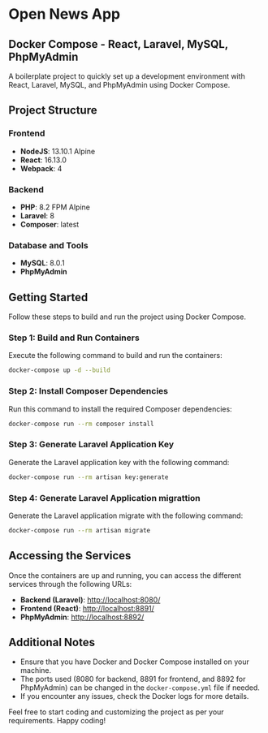 # Open News App

## Docker Compose - React, Laravel, MySQL, PhpMyAdmin

A boilerplate project to quickly set up a development environment with React, Laravel, MySQL, and PhpMyAdmin using Docker Compose.

## Project Structure

### Frontend

- **NodeJS**: 13.10.1 Alpine
- **React**: 16.13.0
- **Webpack**: 4

### Backend

- **PHP**: 8.2 FPM Alpine
- **Laravel**: 8
- **Composer**: latest

### Database and Tools

- **MySQL**: 8.0.1
- **PhpMyAdmin**

## Getting Started

Follow these steps to build and run the project using Docker Compose.

### Step 1: Build and Run Containers

Execute the following command to build and run the containers:
```bash
docker-compose up -d --build
```

### Step 2: Install Composer Dependencies

Run this command to install the required Composer dependencies:
```bash
docker-compose run --rm composer install
```

### Step 3: Generate Laravel Application Key

Generate the Laravel application key with the following command:
```bash
docker-compose run --rm artisan key:generate
```

### Step 4: Generate Laravel Application migrattion

Generate the Laravel application migrate with the following command:
```bash
docker-compose run --rm artisan migrate
```

## Accessing the Services

Once the containers are up and running, you can access the different services through the following URLs:

- **Backend (Laravel)**: [http://localhost:8080/](http://localhost:8080/)
- **Frontend (React)**: [http://localhost:8891/](http://localhost:8891/)
- **PhpMyAdmin**: [http://localhost:8892/](http://localhost:8892/)

## Additional Notes

- Ensure that you have Docker and Docker Compose installed on your machine.
- The ports used (8080 for backend, 8891 for frontend, and 8892 for PhpMyAdmin) can be changed in the `docker-compose.yml` file if needed.
- If you encounter any issues, check the Docker logs for more details.

Feel free to start coding and customizing the project as per your requirements. Happy coding!